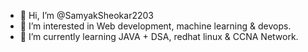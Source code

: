 - 👋 Hi, I’m @SamyakSheokar2203
- 👀 I’m interested in Web development, machine learning & devops.
- 🌱 I’m currently learning JAVA + DSA, redhat linux & CCNA Network.
